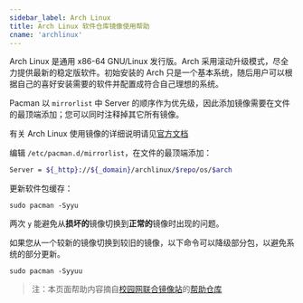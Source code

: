 ```yaml
---
sidebar_label: Arch Linux
title: Arch Linux 软件仓库镜像使用帮助
cname: 'archlinux'
---
```


Arch Linux 是通用 x86-64 GNU/Linux 发行版。Arch 采用滚动升级模式，尽全力提供最新的稳定版软件。初始安装的 Arch 只是一个基本系统，随后用户可以根据自己的喜好安装需要的软件并配置成符合自己理想的系统。

Pacman 以 `mirrorlist` 中 Server 的顺序作为优先级，因此添加镜像需要在文件的最顶端添加；您可以同时注释掉其它所有镜像。

有关 Arch Linux 使用镜像的详细说明请见[官方文档](https://wiki.archlinux.org/title/mirrors)

编辑 `/etc/pacman.d/mirrorlist`，在文件的最顶端添加：

```bash varcode
Server = ${_http}://${_domain}/archlinux/$repo/os/$arch
```

更新软件包缓存：

```shell
sudo pacman -Syyu
```

两次 `y` 能避免从**损坏的**镜像切换到**正常的**镜像时出现的问题。

如果您从一个较新的镜像切换到较旧的镜像，以下命令可以降级部分包，以避免系统的部分更新。

```shell
sudo pacman -Syyuu
```

> 注：本页面帮助内容摘自[校园网联合镜像站](https://mirrors.cernet.edu.cn/about)的[帮助仓库](https://github.com/mirrorz-org/mirrorz-help)
